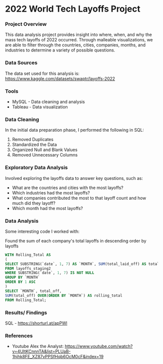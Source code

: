 # 2022 World Tech Layoffs Project

### Project Overview

This data analysis project provides insight into where, when, and why the mass tech layoffs of 2022 occurred. Through malleable visualizations, we are able to filter through the countries, cities, companies, months, and industries to determine a variety of possible questions.

### Data Sources

The data set used for this analysis is: 
https://www.kaggle.com/datasets/swaptr/layoffs-2022

### Tools

- MySQL - Data cleaning and analysis
- Tableau - Data visualization


### Data Cleaning

In the initial data preparation phase, I performed the following in SQL:
1. Removed Duplicates
2. Standardized the Data
3. Organized Null and Blank Values
4. Removed Unnecessary Columns

### Exploratory Data Analysis

Involved exploring the layoffs data to answer key questions, such as:

- What are the countries and cities with the most layoffs?
- Which industries had the most layoffs?
- What companies contributed the most to that layoff count and how much did they layoff?
- Which month had the most layoffs?

### Data Analysis

Some interesting code I worked with:

Found the sum of each company's total layoffs in descending order by layoffs

```sql
WITH Rolling_Total AS
(
SELECT SUBSTRING(`date`, 1, 7) AS `MONTH`, SUM(total_laid_off) AS total_off
FROM layoffs_staging2
WHERE SUBSTRING(`date`, 1, 7) IS NOT NULL
GROUP BY `MONTH`
ORDER BY 1 ASC
)
SELECT `MONTH`, total_off,
SUM(total_off) OVER(ORDER BY `MONTH`) AS rolling_total
FROM Rolling_Total;
```


### Results/ Findings

SQL - https://shorturl.at/apPWl





### References

- Youtube Alex the Analyst: https://www.youtube.com/watch?v=4UltKCnnnTA&list=PLUaB-1hjhk8FE_XZ87vPPSfHqb6OcM0cF&index=19







